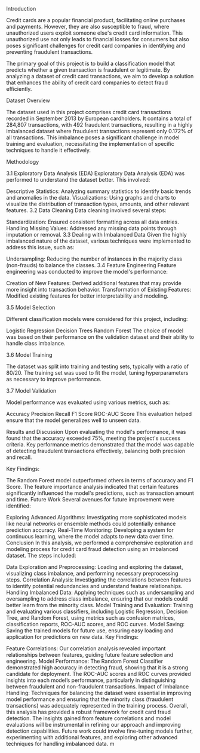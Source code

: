 Introduction

Credit cards are a popular financial product, facilitating online purchases and payments. However, they are also susceptible to fraud, where unauthorized users exploit someone else's credit card information. This unauthorized use not only leads to financial losses for consumers but also poses significant challenges for credit card companies in identifying and preventing fraudulent transactions.

The primary goal of this project is to build a classification model that predicts whether a given transaction is fraudulent or legitimate. By analyzing a dataset of credit card transactions, we aim to develop a solution that enhances the ability of credit card companies to detect fraud efficiently.

Dataset Overview

The dataset used in this project comprises credit card transactions recorded in September 2013 by European cardholders. It contains a total of 284,807 transactions, with 492 fraudulent transactions, resulting in a highly imbalanced dataset where fraudulent transactions represent only 0.172% of all transactions. This imbalance poses a significant challenge in model training and evaluation, necessitating the implementation of specific techniques to handle it effectively.

Methodology

3.1 Exploratory Data Analysis (EDA)
Exploratory Data Analysis (EDA) was performed to understand the dataset better. This involved:

Descriptive Statistics: Analyzing summary statistics to identify basic trends and anomalies in the data.
Visualizations: Using graphs and charts to visualize the distribution of transaction types, amounts, and other relevant features.
3.2 
Data Cleaning
Data cleaning involved several steps:

Standardization: Ensured consistent formatting across all data entries.
Handling Missing Values: Addressed any missing data points through imputation or removal.
3.3 
Dealing with Imbalanced Data
Given the highly imbalanced nature of the dataset, various techniques were implemented to address this issue, such as:

Undersampling: Reducing the number of instances in the majority class (non-frauds) to balance the classes.
3.4 
Feature Engineering
Feature engineering was conducted to improve the model's performance:

Creation of New Features: Derived additional features that may provide more insight into transaction behavior.
Transformation of Existing Features: Modified existing features for better interpretability and modeling.

3.5 Model Selection

Different classification models were considered for this project, including:

Logistic Regression
Decision Trees
Random Forest
The choice of model was based on their performance on the validation dataset and their ability to handle class imbalance.

3.6 Model Training

The dataset was split into training and testing sets, typically with a ratio of 80/20. The training set was used to fit the model, tuning hyperparameters as necessary to improve performance.

3.7 Model Validation

Model performance was evaluated using various metrics, such as:

Accuracy
Precision
Recall
F1 Score
ROC-AUC Score
This evaluation helped ensure that the model generalizes well to unseen data.

Results and Discussion
Upon evaluating the model's performance, it was found that the accuracy exceeded 75%, meeting the project's success criteria. Key performance metrics demonstrated that the model was capable of detecting fraudulent transactions effectively, balancing both precision and recall.

Key Findings:

The Random Forest model outperformed others in terms of accuracy and F1 Score.
The feature importance analysis indicated that certain features significantly influenced the model's predictions, such as transaction amount and time.
Future Work
Several avenues for future improvement were identified:

Exploring Advanced Algorithms: Investigating more sophisticated models like neural networks or ensemble methods could potentially enhance prediction accuracy.
Real-Time Monitoring: Developing a system for continuous learning, where the model adapts to new data over time.
Conclusion
In this analysis, we performed a comprehensive exploration and modeling process for credit card fraud detection using an imbalanced dataset. The steps included:

Data Exploration and Preprocessing: Loading and exploring the dataset, visualizing class imbalance, and performing necessary preprocessing steps.
Correlation Analysis: Investigating the correlations between features to identify potential redundancies and understand feature relationships.
Handling Imbalanced Data: Applying techniques such as undersampling and oversampling to address class imbalance, ensuring that our models could better learn from the minority class.
Model Training and Evaluation: Training and evaluating various classifiers, including Logistic Regression, Decision Tree, and Random Forest, using metrics such as confusion matrices, classification reports, ROC-AUC scores, and ROC curves.
Model Saving: Saving the trained models for future use, ensuring easy loading and application for predictions on new data.
Key Findings:

Feature Correlations: Our correlation analysis revealed important relationships between features, guiding future feature selection and engineering.
Model Performance: The Random Forest Classifier demonstrated high accuracy in detecting fraud, showing that it is a strong candidate for deployment. The ROC-AUC scores and ROC curves provided insights into each model’s performance, particularly in distinguishing between fraudulent and non-fraudulent transactions.
Impact of Imbalance Handling: Techniques for balancing the dataset were essential in improving model performance and ensuring that the minority class (fraudulent transactions) was adequately represented in the training process.
Overall, this analysis has provided a robust framework for credit card fraud detection. The insights gained from feature correlations and model evaluations will be instrumental in refining our approach and improving detection capabilities. Future work could involve fine-tuning models further, experimenting with additional features, and exploring other advanced techniques for handling imbalanced data. m

